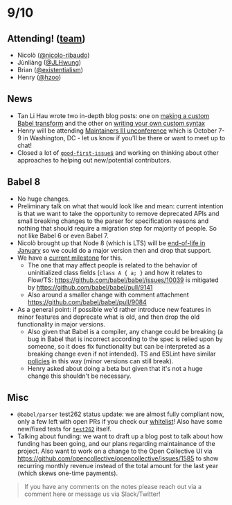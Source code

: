 # 9/10

## Attending! ([team](https://babeljs.io/team))

- Nicolò ([@nicolo-ribaudo](https://github.com/nicolo-ribaudo))
- Jùnliàng ([@JLHwung](https://github.com/JLHwung))
- Brian ([@existentialism](https://github.com/existentialism))
- Henry ([@hzoo](https://github.com/hzoo))

## News
- Tan Li Hau wrote two in-depth blog posts: one on [making a custom Babel transform](https://lihautan.com/step-by-step-guide-for-writing-a-babel-transformation/) and the other on [writing your own custom syntax](https://lihautan.com/creating-custom-javascript-syntax-with-babel/)
- Henry will be attending [Maintainers III unconference](http://themaintainers.org/miii) which is October 7-9 in Washington, DC - let us know if you'll be there or want to meet up to chat!
- Closed a lot of [`good-first-issue`s](https://github.com/babel/babel/issues?q=label%3Aclaimed+is%3Aclosed) and working on thinking about other approaches to helping out new/potential contributors.

## Babel 8 

- No huge changes.
- Preliminary talk on what that would look like and mean: current intention is that we want to take the opportunity to remove deprecated APIs and small breaking changes to the parser for specification reasons and nothing that should require a migration step for majority of people. So not like Babel 6 or even Babel 7.
- Nicolò brought up that Node 8 (which is LTS) will be [end-of-life in January](https://github.com/nodejs/Release#release-schedule) so we could do a major version then and drop that support.
- We have a [current milestone](https://github.com/babel/babel/milestone/16) for this.
  - The one that may affect people is related to the behavior of uninitialized class fields (`class A { a; }` and how it relates to Flow/TS: https://github.com/babel/babel/issues/10039 is mitigated by https://github.com/babel/babel/pull/9141
  - Also around a smaller change with comment attachment https://github.com/babel/babel/pull/9084
- As a general point: if possible we'd rather introduce new features in minor features and deprecate what is old, and then drop the old functionality in major versions.
  - Also given that Babel is a compiler, any change could be breaking (a bug in Babel that is incorrect according to the spec is relied upon by someone, so it does fix functionality but can be interpreted as a breaking change even if not intended). TS and ESLint have similar [policies](https://github.com/eslint/eslint#semantic-versioning-policy) in this way (minor versions can still break).
  - Henry asked about doing a beta but given that it's not a huge change this shouldn't be necessary.

## Misc

- `@babel/parser` test262 status update: we are almost fully compliant now, only a few left with open PRs if you check our [whitelist](https://github.com/babel/babel/blob/master/scripts/tests/test262/test262_whitelist.txt)! Also have some new/fixed tests for [`test262`](https://github.com/tc39/test262) itself.
- Talking about funding: we want to draft up a blog post to talk about how funding has been going, and our plans regarding maintainance of the project. Also want to work on a change to the Open Collective UI via https://github.com/opencollective/opencollective/issues/1585 to show recurring monthly revenue instead of the total amount for the last year (which skews one-time payments).

> If you have any comments on the notes please reach out via a comment here or message us via Slack/Twitter!
